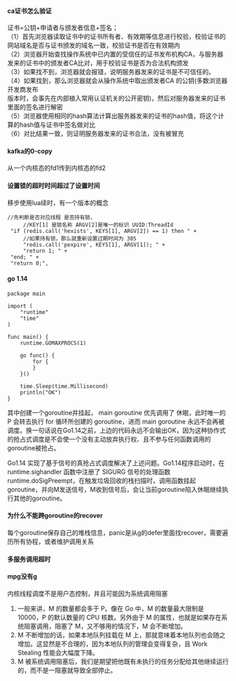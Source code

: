 #### ca证书怎么验证
  证书=公钥+申请者与颁发者信息+签名；  
（1）首先浏览器读取证书中的证书所有者、有效期等信息进行校验，校验证书的网站域名是否与证书颁发的域名一致，校验证书是否在有效期内    
（2）浏览器开始查找操作系统中已内置的受信任的证书发布机构CA，与服务器发来的证书中的颁发者CA比对，用于校验证书是否为合法机构颁发    
（3）如果找不到，浏览器就会报错，说明服务器发来的证书是不可信任的。    
（4）如果找到，那么浏览器就会从操作系统中取出颁发者CA 的公钥(多数浏览器开发商发布   
版本时，会事先在内部植入常用认证机关的公开密钥)，然后对服务器发来的证书里面的签名进行解密   
（5）浏览器使用相同的hash算法计算出服务器发来的证书的hash值，将这个计算的hash值与证书中签名做对比   
（6）对比结果一致，则证明服务器发来的证书合法，没有被冒充      


#### kafka的0-copy
从一个内核态的fd1传到内核态的fd2

#### 设置锁的超时时间超过了设置时间
移步使用lua续时，有一个版本的概念
 ```
//先判断是否对应线程 是否持有锁，
      //KEY[1] 是锁名称 ARGV[2]是唯一的标识 UUID:ThreadId
  "if (redis.call('hexists', KEYS[1], ARGV[2]) == 1) then " +
      //如果持有锁，那么就重新设置过期时间为 30S
      "redis.call('pexpire', KEYS[1], ARGV[1]); " +
      "return 1; " +
  "end; " +
  "return 0;",
  ```

#### go 1.14
```
package main

import (
	"runtime"
	"time"
)

func main() {
	runtime.GOMAXPROCS(1)
	
	go func() {
		for {
		}
	}()
	
	time.Sleep(time.Millisecond)
	println("OK")
}
```

其中创建一个goroutine并挂起， main goroutine 优先调用了 休眠，此时唯一的 P 会转去执行 for 循环所创建的 goroutine，进而 main goroutine 永远不会再被调度。换一句话说在Go1.14之前，上边的代码永远不会输出OK，因为这种协作式的抢占式调度是不会使一个没有主动放弃执行权、且不参与任何函数调用的goroutine被抢占。    

Go1.14 实现了基于信号的真抢占式调度解决了上述问题。Go1.14程序启动时，在 runtime.sighandler 函数中注册了 SIGURG 信号的处理函数 runtime.doSigPreempt，在触发垃圾回收的栈扫描时，调用函数挂起goroutine，并向M发送信号，M收到信号后，会让当前goroutine陷入休眠继续执行其他的goroutine。   

#### 为什么不能跨goroutine的recover
每个goroutine保存自己的堆栈信息，panic是从g的defer里面找recover，需要遍历所有协程，或者维护调用关系

#### 多服务调用超时


#### mpg没有g
内核线程调度不是用户态控制，并且可能因为系统调用阻塞
1. 一般来讲，M 的数量都会多于 P。像在 Go 中，M 的数量最大限制是 10000，P 的默认数量的 CPU 核数。另外由于 M 的属性，也就是如果存在系统阻塞调用，阻塞了 M，又不够用的情况下，M 会不断增加。	
2. M 不断增加的话，如果本地队列挂载在 M 上，那就意味着本地队列也会随之增加。这显然是不合理的，因为本地队列的管理会变得复杂，且 Work Stealing 性能会大幅度下降。		
3. M 被系统调用阻塞后，我们是期望把他既有未执行的任务分配给其他继续运行的，而不是一阻塞就导致全部停止。		


